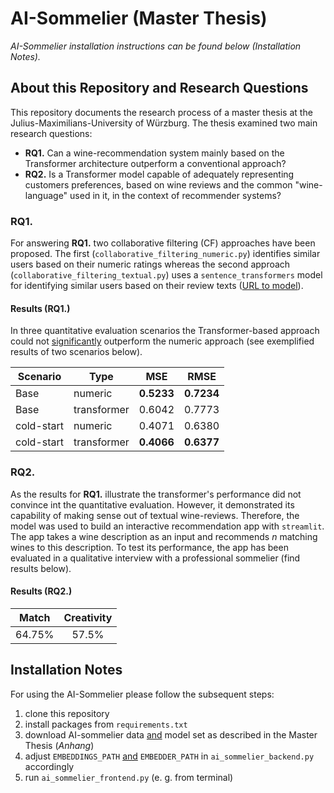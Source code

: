 # AI-Sommelier (Master Thesis)

*AI-Sommelier installation instructions can be found below (Installation Notes).*

## About this Repository and Research Questions

This repository documents the research process of a 
master thesis at the Julius-Maximilians-University of Würzburg. 
The thesis examined two main research questions:

- **RQ1.** Can a wine-recommendation system mainly based on the Transformer architecture outperform a conventional approach?
- **RQ2.** Is a Transformer model capable of adequately representing customers preferences, based on wine reviews and the common "wine-language" used in it, in the context of recommender systems?

### RQ1.

For answering **RQ1.** two collaborative filtering (CF) approaches have been proposed. 
The first (```collaborative_filtering_numeric.py```) identifies similar users based on their numeric ratings whereas
the second approach (```collaborative_filtering_textual.py```) uses a ```sentence_transformers``` model for identifying
similar users based on their review texts (<a href="https://huggingface.co/sentence-transformers/all-MiniLM-L6-v2">URL to model</a>).

#### Results (RQ1.)

In three quantitative evaluation scenarios the Transformer-based 
approach could not <u>significantly</u> outperform the numeric approach (see exemplified results of two scenarios below).

| Scenario   | Type        | MSE        | RMSE       |
|------------|-------------|------------|------------|
| Base       | numeric     | **0.5233** | **0.7234** |
| Base       | transformer | 0.6042     | 0.7773     |
| cold-start | numeric     | 0.4071     | 0.6380     |
| cold-start | transformer | **0.4066** | **0.6377** |
 
### RQ2.

As the results for **RQ1.** illustrate the transformer's performance did not convince int the quantitative evaluation.
However, it demonstrated its capability of making sense out of textual wine-reviews. Therefore, 
the model was used to build an interactive recommendation app with ```streamlit```. The app takes a wine
description as an input and recommends *n* matching wines to this description. To test its performance, the app has been evaluated
in a qualitative interview with a professional sommelier (find results below).

#### Results (RQ2.)

| Match  | Creativity |
|:------:|:----------:|
| 64.75% |   57.5%    |

## Installation Notes

For using the AI-Sommelier please follow the subsequent steps:
1. clone this repository
2. install packages from ```requirements.txt```
3. download AI-sommelier data <u>and</u> model set as described in the Master Thesis (*Anhang*)
4. adjust ``EMBEDDINGS_PATH`` <u>and</u> ``EMBEDDER_PATH`` in ```ai_sommelier_backend.py``` accordingly
5. run ```ai_sommelier_frontend.py``` (e. g. from terminal)